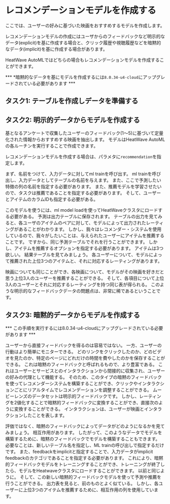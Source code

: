 # レコメンデーションモデルを作成する

ここでは、ユーザーの好みに基づいた映画をおすすめするモデルを作成します。

レコメンデーションモデルの作成にはユーザからのフィードバックなど明示的なデータ(explicit)を基に作成する場合と、クリック履歴や視聴履歴などを暗黙的なデータ(implicit)を基に作成する場合があります。

HeatWave AutoMLではどちらの場合もレコメンデーションモデルを作成することができます。

*** *暗黙的なデータを基にモデルを作成するには`8.0.34-u4-cloud`にアップグレードされている必要があります ***

## タスク1: テーブルを作成しデータを準備する


## タスク2: 明示的データからモデルを作成する
基となるアンケートで収集したユーザーのフィードバック(1〜5)に基づいて定量化された情報からおすすめする映画を抽出します。
モデルはHeatWave AutoMLの各ルーチンを実行することで作成できます。

レコメンデーションモデルを作成する場合は、パラメタに`recommendation`を指定します。

まず、名前をつけて、入力データに対してml trainを呼び出す。
ml trainを呼び出し、入力データとしてテーブルの名前を与えます。
また、ここで予測したい特徴の列の名前を指定する必要があります。
また、推薦モデルを学習させたいので、タスクは推薦であることを指定する必要があります。
そして、ユーザーとアイテムのカラムIDも指定する必要がある。

このモデルを使うには、ml model loadを使ってHeatWaveクラスタにロードする必要がある。
予測は出力テーブルに保存されます。
テーブルの出力を見てみると、各ユーザのアイテムのペアに対して、モデルによって出力されたレーティングがあることがわかります。
しかし、我々はレコメンダー・システムを使用しているので、我々がしたいことは、与えられたユーザーにアイテムを推薦することです。
ですから、同じ予測テーブルでそれを行うことができます。
しかし、アイテムを推薦するオプションを指定する必要があります。
アイテムは3つ欲しい。
結果テーブルを見てみましょう。
各ユーザーについて、モデルによって推薦された上位3つのアイテムと、それに対応するレーティングがあります。

映画についても同じことができ、各映画について、モデルがその映画を好きだと思う上位3人のユーザーを推薦することができる。
そして、各項目について上位3人のユーザーとそれに対応するレーティングを持つ同じ表が得られる。
このような明示的なフィードバックデータの問題点は、非常に稀であるということです。

## タスク3: 暗黙的データからモデルを作成する
*** この手順を実行するには8.0.34-u4-cloudにアップグレードされている必要があります ***

ユーザーから直接フィードバックを得るのは容易ではない。
一方、ユーザーの行動はより簡単にモニターできる。
どのリンクをクリックしたのか、どのビデオを見たのか、特定のページにどれだけの時間を費やしたのかを保存することができる。
これは暗黙のフィードバックと呼ばれるもので、より豊富である。
これはユーザーとサービスとのインタラクションから間接的に収集され、ユーザーの好みの代理として機能する。
そのため、このタイプの暗黙のフィードバックを使ってレコメンダーシステムを構築することができ、クリックやインタラクションごとにリアルタイムでレコメンデーションを調整することができる。
ムービーレンズのデータセットは明示的フィードバックです。
しかし、レーティングを2値化することで暗黙的フィードバックに変換することができ、直接次のように変換することができる。
インタラクションは、ユーザーが映画とインタラクションしたことを表します。

評価ではなく、暗黙のフィードバックによってデータがどのようになるかを見てみましょう。
相互作用があります。
したがって、このようなデータでモデルを構築するために、暗黙のフィードバックでモデルを構築することもできます。
必要なことは、新しいテーブル名を指定し、ML trainの呼び出しで指定するだけです。
また、feedbackをimplicitと指定することで、入力データがimplicit feedbackのカテゴリであることを指定する必要があります。
これにより、暗黙的フィードバックモデルをトレーニングすることができ、トレーニングが終了したら、モデルをHeatwaveクラスタにロードすることができます。
以前と同じように。
そして、この新しい暗黙的フィードバックモデルを使って予測や推薦を行うことができる。
出力表を見ると、前のものとよく似ている。
しかし、各ユーザーに上位3つのアイテムを推薦するために、相互作用の列を使用しています。


